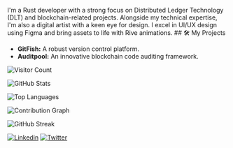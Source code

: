 I'm a Rust developer with a strong focus on Distributed Ledger Technology (DLT) and blockchain-related projects. Alongside my technical expertise, I'm also a digital artist with a keen eye for design. I excel in UI/UX design using Figma and bring assets to life with Rive animations. ## 🛠️ My Projects
- **GitFish:** A robust version control platform.
- **Auditpool:** An innovative blockchain code auditing framework.

![Visitor Count](https://komarev.com/ghpvc/?username=kawaiix621&color=blue)

![GitHub Stats](https://github-readme-stats.vercel.app/api?username=kawaiix621&show_icons=true&theme=radical)

![Top Languages](https://github-readme-stats.vercel.app/api/top-langs/?username=kawaiix621&layout=compact&theme=radical)

![Contribution Graph](https://activity-graph.herokuapp.com/graph?username=kawaiix621&theme=github)

![GitHub Streak](https://github-readme-streak-stats.herokuapp.com/?user=kawaiix621&theme=radical)

[![Linkedin](https://img.shields.io/badge/LinkedIn-0077B5?style=for-the-badge&logo=linkedin&logoColor=white)](https://www.linkedin.com/in/awolaju/)
[![Twitter](https://img.shields.io/badge/Twitter-1DA1F2?style=for-the-badge&logo=twitter&logoColor=white)](https://twitter.com/kawaiix621)
